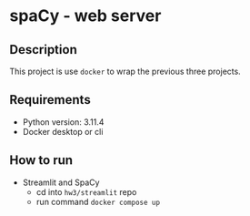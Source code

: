 # spaCy - web server

## Description
This project is use `docker` to wrap the previous three projects.

## Requirements
- Python version: 3.11.4
- Docker desktop or cli

## How to run
- Streamlit and SpaCy
  - cd into `hw3/streamlit` repo
  - run command `docker compose up`
  


